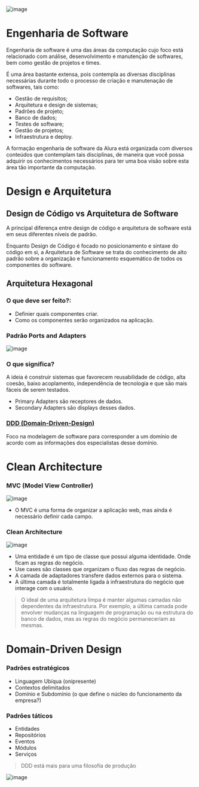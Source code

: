 ![image](https://github.com/AndreCoutinhom/alura_software_engineering_education/assets/91290799/12360cca-f0ea-4834-b992-62eb733d295b)

# Engenharia de Software

Engenharia de software é uma das áreas da computação cujo foco está relacionado com análise, desenvolvimento e manutenção de softwares, bem como gestão de projetos e times.

É uma área bastante extensa, pois contempla as diversas disciplinas necessárias durante todo o processo de criação e manutenação de softwares, tais como:

* Gestão de requisitos;
* Arquitetura e design de sistemas;
* Padrões de projeto;
* Banco de dados;
* Testes de software;
* Gestão de projetos;
* Infraestrutura e deploy.

A formação engenharia de software da Alura está organizada com diversos conteúdos que contemplam tais disciplinas, de maneira que você possa adquirir os conhecimentos necessários para ter uma boa visão sobre esta área tão importante da computação.

# Design e Arquitetura

## Design de Código vs Arquitetura de Software

A principal diferença entre design de código e arquitetura de software está em seus diferentes níveis de padrão.

Enquanto Design de Código é focado no posicionamento e sintaxe do código em si, a Arquitetura de Software se trata do conhecimento de alto padrão sobre a organização e funcionamento esquemático de todos os componentes do software.

## Arquitetura Hexagonal

### O que deve ser feito?:

* Definier quais componentes criar.
* Como os componentes serão organizados na aplicação.

### Padrão Ports and Adapters

![image](https://github.com/AndreCoutinhom/alura_software_engineering_education/assets/91290799/7c1b93f8-e4fd-40c5-b481-e3493d8ef97a)


### O que significa?

A ideia é construir sistemas que favorecem reusabilidade de código, alta coesão, baixo acoplamento, independência de tecnologia e que são mais fáceis de serem testados.

* Primary Adapters são receptores de dados.
* Secondary Adapters são displays desses dados.


### [DDD (Domain-Driven-Design)](https://www.amazon.com.br/Domain-driven-design-atacando-complexidades-software/dp/8550800651?source=ps-sl-shoppingads-lpcontext&ref_=fplfs&psc=1&smid=A1ZZFT5FULY4LN)

Foco na modelagem de software para corresponder a um domínio de acordo com as informações dos especialistas desse domínio.

# Clean Architecture

### MVC (Model View Controller)

![image](https://github.com/AndreCoutinhom/alura_software_engineering_education/assets/91290799/845284d2-2eb4-4d9a-af4b-6b207a774582)

* O MVC é uma forma de organizar a aplicação web, mas ainda é necessário definir cada campo.

### Clean Architecture 

![image](https://github.com/AndreCoutinhom/alura_software_engineering_education/assets/91290799/1aef2c26-3444-4ebe-ae65-1f666eb819be)

* Uma entidade é um tipo de classe que possui alguma identidade. Onde ficam as regras do negócio.
* Use cases são classes que organizam o fluxo das regras de negócio.
* A camada de adaptadores transfere dados externos para o sistema.
* A última camada é totalmente ligada à infraestrutura do negócio que interage com o usuário.

> O ideal de uma arquitetura limpa é manter algumas camadas não dependentes da infraestrutura. Por exemplo, a última camada pode envolver mudanças na linguagem de programação ou na estrutura do banco de dados, mas as regras do negócio permaneceriam as mesmas.

# Domain-Driven Design

### Padrões estratégicos

* Linguagem Ubíqua (onipresente)
* Contextos delimitados
* Domínio e Subdomínio (o que define o núcleo do funcionamento da empresa?)

### Padrões táticos

* Entidades
* Repositórios
* Eventos
* Módulos
* Serviços

> DDD está mais para uma filosofia de produção

![image](https://github.com/AndreCoutinhom/alura_software_engineering_education/assets/91290799/3436e8c8-8940-46c4-8830-004249d17ba2)

